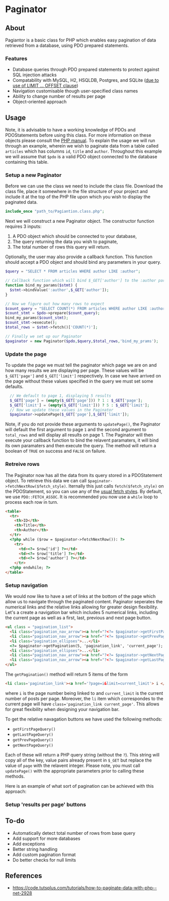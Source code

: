 # Paginator

## About
Pagiantor is a basic class for PHP which enables easy pagination of data retrieved from a database, using PDO prepared statements.

### Features
* Database queries through PDO prepared statements to protect against SQL injection attacks
* Compatability with MySQL, H2, HSQLDB, Postgres, and SQLite ([due to use of LIMIT ... OFFSET clause](http://www.jooq.org/doc/latest/manual/sql-building/sql-statements/select-statement/limit-clause/))
* Navigation customisable though user-specified class names
* Ability to change number of results per page
* Object-oriented approach

## Usage

Note, it is advisable to have a working knowledge of PDOs and PDOStatements before using this class. For more information on these objects please consult the [PHP manual](http://php.net/manual/en/book.pdo.php). To explain the usage we will run through an example, wherein we wish to paginate data from a table called `articles` which has columns `id`, `title` and `author`. Throughout this example we will assume that `$pdo` is a valid PDO object connected to the database containing this table.

### Setup a new Paginator
Before we can use the class we need to include the class file. Download the class file, place it somewhere in the file structure of your project and include it at the top of the PHP file upon which you wish to display the paginated data. 

```php
include_once "path_to/Pagiantion.class.php";
```
Next we will construct a new Paginator object. The constructor function requires 3 inputs:
1. A PDO object which should be connected to your database,
2. The query returning the data you wish to paginate,
3. The total number of rows this query will return.

Optionally, the user may also provide a callback function. This function should accept a PDO object and should bind any parameters in your query.

```php
$query = "SELECT * FROM articles WHERE author LIKE :author";

// Callback function which will bind $_GET['author'] to the :author parameter
function bind_my_params($stmt) {
  $stmt->bindValue(':author',$_GET['author']);
}

// Now we figure out how many rows to expect
$count_query = "SELECT COUNT(*) FROM articles WHERE author LIKE :author";
$count_stmt = $pdo->prepare($count_query);
bind_my_params($count_stmt);
$count_stmt->execute();
$total_rows = $stmt->fetch()['COUNT(*)'];

// Finally we set up our Paginator
$paginator = new Paginator($pdo,$query,$total_rows,'bind_my_prams');
```

### Update the page
To update the page we must tell the paginator which page we are on and how many results we are displaying per page. These values will be `$_GET['page']` and `$_GET['limit']` respectively. In case we have arrived on the page without these values specified in the query we must set some defaults.

```php
  // We default to page 1, displaying 5 results
  $_GET['page'] = (empty($_GET['page'])) ? 1 : $_GET['page'];
  $_GET['limit'] = (empty($_GET['limit'])) ? 5 : $_GET['limit'];
  // Now we update these values in the Paginator
  $paginator->updatePage($_GET['page'],$_GET['limit']);
```

Note, if you do not provide these arguments to `updatePage()`, the Paginator will default the first argument to page `1` and the second argument to `total_rows` and will display all results on page 1. The Paginator will then execute your callback function to bind the relavent paramaters, it will bind its own paramaters and then execute the query. The method will return a boolean of `TRUE` on success and `FALSE` on failure.

### Retreive rows
The Paginator now has all the data from its query stored in a PDOStatement object. To retrieve this data we can call `$paginator->fetchNextRow($fetch_style)`. Iternally this just calls `fetch($fetch_style)` on the PDOStatement, so you can use any of the [usual fetch styles](http://php.net/manual/en/pdostatement.fetch.php). By default, we use `PDO::FETCH_ASSOC`. It is recommended you now use a `while` loop to process each row in turn.

```html
<table>
  <tr>
    <th>ID</th>
    <th>Title</th>
    <th>Author</th>
  </tr>
  <?php while ($row = $paginator->fetchNextRow()): ?>
    <tr>
      <td><?= $row['id'] ?></td>
      <td><?= $row['title'] ?></td>
      <td><?= $row['author'] ?></td>
    </tr>
  <?php endwhile; ?>
</table>
```

### Setup navigation
We would now like to have a set of links at the bottom of the page which allow us to navigate through the paginated content. Paginator seperates the numerical links and the relative links allowing for greater design flexibility. Let's a create a navigation bar which includes 5 numerical links, including the current page as well as a first, last, previous and next page button.

```html
<ul class = "pagination_list">
  <li class="pagination_nav_arrow"><a href="?<?= $paginator->getFirstPageQuery()?>">&lt;&lt;</a></li>
  <li class="pagination_nav_arrow"><a href="?<?= $paginator->getPrevPageQuery()?>">&lt;</li>
  <li class="pagination_ellipses">...</li>
  <?= $paginator->getPagination(5, 'pagination_link', 'current_page'); ?>
  <li class="pagination_ellipses">...</li>
  <li class="pagination_nav_arrow"><a href="?<?= $paginator->getNextPageQuery()?>">&gt;</li>
  <li class="pagination_nav_arrow"><a href="?<?= $paginator->getLastPageQuery()?>">&gt;&gt;</a></li>
</ul>
```

The `getPagination()` method will return 5 items of the form
```html
<li class='pagination_link'><a href='?page=i&limit=current_limit'> i </a></li>
```
where `i` is the page number being linked to and `current_limit` is the current number of posts per page. Moreover, the `li` item which correspondes to the current page will have `class='pagination_link current_page'`. This allows for great flexibility when designing your navigation bar.

To get the relative navagation buttons we have used the following methods:

* `getFirstPageQuery()`
* `getLastPageQuery()`
* `getPrevPageQuery()`
* `getNextPageQuery()`

Each of these will return a PHP query string (without the `?`). This string will copy all of the key, value pairs already present in `$_GET` but replace the value of `page` with the relavent integer. Please note, you must call `updatePage()` with the appropriate parameters prior to calling these methods.

Here is an example of what sort of pagination can be achieved with this approach:

<!-- Include GIF of example navigation here -->

### Setup 'results per page' buttons

## To-do
* Automatically detect total number of rows from base query
* Add support for more databases
* Add exceptions
* Better string handling
* Add custom pagination format
* Do better checks for null limits

## References
* https://code.tutsplus.com/tutorials/how-to-paginate-data-with-php--net-2928

